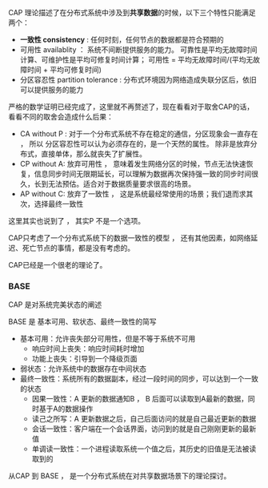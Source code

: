 
CAP 理论描述了在分布式系统中涉及到**共享数据**的时候，以下三个特性只能满足两个：

- **一致性 consistency** : 任何时刻，任何节点的数据都是符合预期的
- 可用性 availablity ： 系统不间断提供服务的能力。 可靠性是平均无故障时间计算、可维护性是平均可修复时间计算； 可用性 = 平均无故障时间/(平均无故障时间 + 平均可修复时间)
- 分区容忍性 partition tolerance : 分布式环境因为网络造成失联分区后，依旧可以提供服务的能力

严格的数学证明已经完成了，这里就不再赘述了，现在看看对于取舍CAP的话，看看不同的取舍会造成什么后果：

- CA without P : 对于一个分布式系统不存在稳定的通信，分区现象会一直存在 ， 所以 分区容忍性可以认为必须存在的，是一个天然的属性。 除非是放弃分布式，直接单体，那么就丧失了扩展性。
- CP without A: 放弃可用性 ， 意味着发生网络分区的时候，节点无法快速恢复，信息同步时间无限期延长，可以理解为数据再次保持强一致的同步时间很久，长到无法预估。适合对于数据质量要求很高的场景。
- AP without C: 放弃了一致性 ， 这是系统最经常使用的场景；我们退而求其次，选择最终一致性

这里其实也说到了 ， 其实P 不是一个选项。

CAP只考虑了一个分布式系统下的数据一致性的模型 ， 还有其他因素，如网络延迟、死亡节点的事情，都是没有考虑的。

CAP已经是一个很老的理论了。

### BASE

CAP 是对系统完美状态的阐述

BASE 是 基本可用、软状态、最终一致性的简写

- 基本可用：允许丧失部分可用性，但是不等于系统不可用
    - 响应时间上丧失：响应时间耗时增加
    - 功能上丧失：引导到一个降级页面
- 弱状态：允许系统中的数据存在中间状态
- 最终一致性：系统所有的数据副本，经过一段时间的同步，可以达到一个一致的状态
    - 因果一致性：A 更新的数据通知B ， B 后面可以读取到A最新的数据，同时基于A的数据操作
    - 读己之所写：A 更新数据之后，自己后面访问的就是自己最近更新的数据
    - 会话一致性：客户端在一个会话界面，访问到的就是自己刚刚更新的最新值
    - 单调读一致性：一个进程读取系统一个值之后，其历史的旧值是无法被读取到的

从CAP 到 BASE ， 是一个分布式系统在对共享数据场景下的理论探讨。